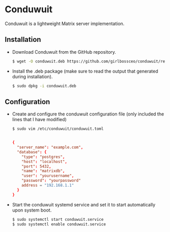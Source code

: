 # Conduwuit

Conduwuit is a lightweight Matrix server implementation.

## Installation

- Download Conduwuit from the GitHub repository.

    ```sh
    $ wget -O conduwuit.deb https://github.com/girlbossceo/conduwuit/releases/download/v0.4.6/aarch64-unknown-linux-musl.deb
    ```

- Install the .deb package (make sure to read the output that generated during installation).

   ```sh
   $ sudo dpkg -i conduwuit.deb
   ```

## Configuration

- Create and configure the conduwuit configuration file (only included the lines that I have modified)

    ```sh
    $ sudo vim /etc/conduwuit/conduwuit.toml
    ```

    ```toml

    {
      "server_name": "example.com",
      "database": {
        "type": "postgres",
        "host": "localhost",
        "port": 5432,
        "name": "matrixdb",
        "user": "yourusername",
        "password": "yourpassword"
        address = "192.168.1.1"
      }
    }
    ```

- Start the conduwuit systemd service and set it to start automatically upon system boot.

   ```sh
   $ sudo systemctl start conduwuit.service
   $ sudo systemctl enable conduwuit.service
